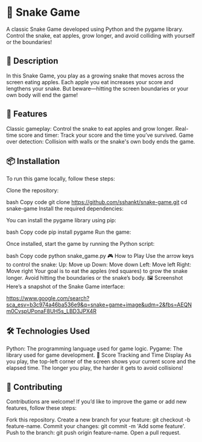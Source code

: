 # 🐍 Snake Game

A classic Snake Game developed using Python and the pygame library. Control the snake, eat apples, grow longer, and avoid colliding with yourself or the boundaries!

## 📝 Description
In this Snake Game, you play as a growing snake that moves across the screen eating apples. Each apple you eat increases your score and lengthens your snake. But beware—hitting the screen boundaries or your own body will end the game!

## 🚀 Features
Classic gameplay: Control the snake to eat apples and grow longer.
Real-time score and timer: Track your score and the time you’ve survived.
Game over detection: Collision with walls or the snake's own body ends the game.
## 📦 Installation
To run this game locally, follow these steps:

Clone the repository:

bash
Copy code
git clone https://github.com/sshankt/snake-game.git
cd snake-game
Install the required dependencies:

You can install the pygame library using pip:

bash
Copy code
pip install pygame
Run the game:

Once installed, start the game by running the Python script:

bash
Copy code
python snake_game.py
🎮 How to Play
Use the arrow keys to control the snake:
Up: Move up
Down: Move down
Left: Move left
Right: Move right
Your goal is to eat the apples (red squares) to grow the snake longer.
Avoid hitting the boundaries or the snake’s body.
🖼️ Screenshot
Here’s a snapshot of the Snake Game interface:


https://www.google.com/search?sca_esv=b3c974a46ba536e9&q=snake+game+image&udm=2&fbs=AEQNm0CvspUPonaF8UH5s_LBD3JPX4R
## 🛠️ Technologies Used
Python: The programming language used for game logic.
Pygame: The library used for game development.
🏅 Score Tracking and Time Display
As you play, the top-left corner of the screen shows your current score and the elapsed time. The longer you play, the harder it gets to avoid collisions!

## 🔧 Contributing
Contributions are welcome! If you’d like to improve the game or add new features, follow these steps:

Fork this repository.
Create a new branch for your feature: git checkout -b feature-name.
Commit your changes: git commit -m 'Add some feature'.
Push to the branch: git push origin feature-name.
Open a pull request.
